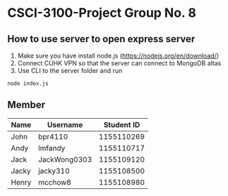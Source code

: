 # CSCI-3100-Project Group No. 8

## How to use server to open express server
1. Make sure you have install node.js (https://nodejs.org/en/download/)
2. Connect CUHK VPN so that the server can connect to MongoDB altas
3. Use CLI to the server folder and run
```
node index.js
```

## Member
|Name|Username|Student ID
|---|---|---
|John|bpr4110|1155110269
|Andy|lmfandy|1155110717
|Jack|JackWong0303|1155109120
|Jacky|jacky310|1155108500
|Henry|mcchow8|1155108980
